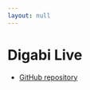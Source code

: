 ```yaml
---
layout: null
---
```

# Digabi Live

 - [GitHub repository](https://github.com/digabi/digabi-live/)
 
